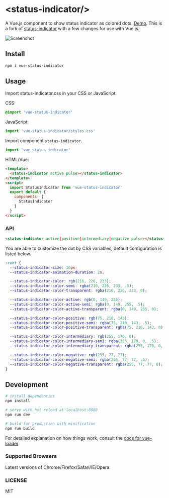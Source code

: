 # &lt;status-indicator/&gt;

A Vue.js component to show status indicator as colored dots. [Demo](https://coderdiaz.me/vue-status-indicator/).
This is a fork of [status-indicator](https://github.com/tnhu/status-indicator) with a few changes for use with Vue.js.

![Screenshot](https://i.imgur.com/v1vJ3Ue.gif)

## Install

```bash
npm i vue-status-indicator
```

## Usage
Import status-indicator.css in your CSS or JavaScript.

CSS:

```css
@import 'vue-status-indicator'
```

JavaScript:

```javascript
import 'vue-status-indicator/styles.css'
```

Import component `status-indicator`.

```javascript
import 'vue-status-indicator'
```

HTML/Vue:

```html
<template>
  <status-indicator active pulse></status-indicator>
</template>
<script>
  import StatusIndicator from 'vue-status-indicator'
  export default {
    components: {
      StatusIndicator
    }
  }
</script>
```

### API

```html
<status-indicator active|positive|intermediary|negative pulse></status-indicator>
```

You are able to customize the dot by CSS variables, default configuration is listed below.

```css
:root {
  --status-indicator-size: 10px;
  --status-indicator-animation-duration: 2s;

  --status-indicator-color: rgb(216, 226, 233);
  --status-indicator-color-semi: rgba(216, 226, 233, .5);
  --status-indicator-color-transparent: rgba(216, 226, 233, 0);

  --status-indicator-color-active: rgb(0, 149, 255);
  --status-indicator-color-active-semi: rgba(0, 149, 255, .5);
  --status-indicator-color-active-transparent: rgba(0, 149, 255, 0);

  --status-indicator-color-positive: rgb(75, 210, 143);
  --status-indicator-color-positive-semi: rgba(75, 210, 143, .5);
  --status-indicator-color-positive-transparent: rgba(75, 210, 143, 0);

  --status-indicator-color-intermediary: rgb(255, 170, 0);
  --status-indicator-color-intermediary-semi: rgba(255, 170, 0, .5);
  --status-indicator-color-intermediary-transparent: rgba(255, 170, 0, 0);

  --status-indicator-color-negative: rgb(255, 77, 77);
  --status-indicator-color-negative-semi: rgba(255, 77, 77, .5);
  --status-indicator-color-negative-transparent: rgba(255, 77, 77, 0);
}
```

## Development

``` bash
# install dependencies
npm install

# serve with hot reload at localhost:8080
npm run dev

# build for production with minification
npm run build
```

For detailed explanation on how things work, consult the [docs for vue-loader](http://vuejs.github.io/vue-loader).


### Supported Browsers

Latest versions of Chrome/Firefox/Safari/IE/Opera.

### LICENSE

MIT
